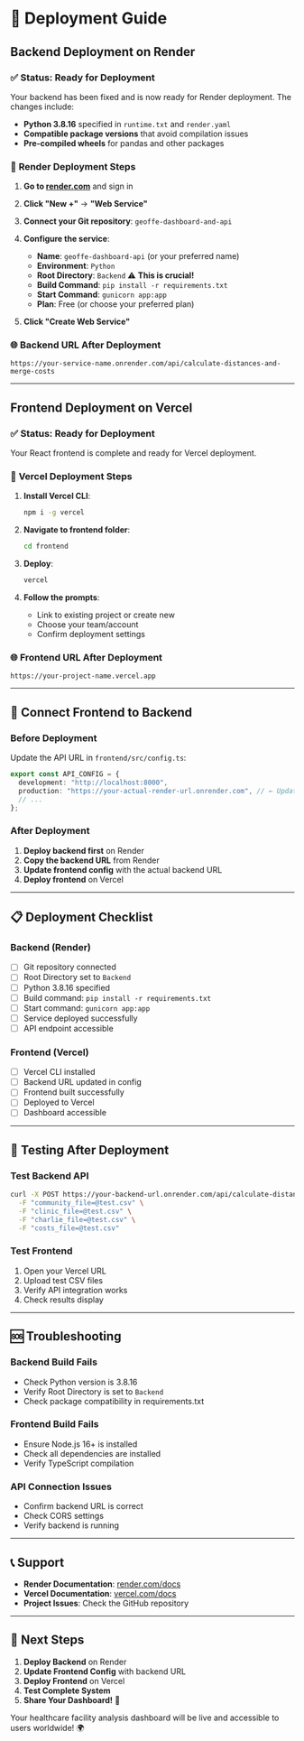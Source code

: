 # 🚀 Deployment Guide

## Backend Deployment on Render

### ✅ **Status: Ready for Deployment**

Your backend has been fixed and is now ready for Render deployment. The changes include:

- **Python 3.8.16** specified in `runtime.txt` and `render.yaml`
- **Compatible package versions** that avoid compilation issues
- **Pre-compiled wheels** for pandas and other packages

### 🔧 **Render Deployment Steps**

1. **Go to [render.com](https://render.com)** and sign in
2. **Click "New +"** → **"Web Service"**
3. **Connect your Git repository**: `geoffe-dashboard-and-api`
4. **Configure the service**:

   - **Name**: `geoffe-dashboard-api` (or your preferred name)
   - **Environment**: `Python`
   - **Root Directory**: `Backend` ⚠️ **This is crucial!**
   - **Build Command**: `pip install -r requirements.txt`
   - **Start Command**: `gunicorn app:app`
   - **Plan**: Free (or choose your preferred plan)

5. **Click "Create Web Service"**

### 🌐 **Backend URL After Deployment**

```
https://your-service-name.onrender.com/api/calculate-distances-and-merge-costs
```

---

## Frontend Deployment on Vercel

### ✅ **Status: Ready for Deployment**

Your React frontend is complete and ready for Vercel deployment.

### 🔧 **Vercel Deployment Steps**

1. **Install Vercel CLI**:

   ```bash
   npm i -g vercel
   ```

2. **Navigate to frontend folder**:

   ```bash
   cd frontend
   ```

3. **Deploy**:

   ```bash
   vercel
   ```

4. **Follow the prompts**:
   - Link to existing project or create new
   - Choose your team/account
   - Confirm deployment settings

### 🌐 **Frontend URL After Deployment**

```
https://your-project-name.vercel.app
```

---

## 🔗 **Connect Frontend to Backend**

### **Before Deployment**

Update the API URL in `frontend/src/config.ts`:

```typescript
export const API_CONFIG = {
  development: "http://localhost:8000",
  production: "https://your-actual-render-url.onrender.com", // ← Update this
  // ...
};
```

### **After Deployment**

1. **Deploy backend first** on Render
2. **Copy the backend URL** from Render
3. **Update frontend config** with the actual backend URL
4. **Deploy frontend** on Vercel

---

## 📋 **Deployment Checklist**

### **Backend (Render)**

- [ ] Git repository connected
- [ ] Root Directory set to `Backend`
- [ ] Python 3.8.16 specified
- [ ] Build command: `pip install -r requirements.txt`
- [ ] Start command: `gunicorn app:app`
- [ ] Service deployed successfully
- [ ] API endpoint accessible

### **Frontend (Vercel)**

- [ ] Vercel CLI installed
- [ ] Backend URL updated in config
- [ ] Frontend built successfully
- [ ] Deployed to Vercel
- [ ] Dashboard accessible

---

## 🧪 **Testing After Deployment**

### **Test Backend API**

```bash
curl -X POST https://your-backend-url.onrender.com/api/calculate-distances-and-merge-costs \
  -F "community_file=@test.csv" \
  -F "clinic_file=@test.csv" \
  -F "charlie_file=@test.csv" \
  -F "costs_file=@test.csv"
```

### **Test Frontend**

1. Open your Vercel URL
2. Upload test CSV files
3. Verify API integration works
4. Check results display

---

## 🆘 **Troubleshooting**

### **Backend Build Fails**

- Check Python version is 3.8.16
- Verify Root Directory is set to `Backend`
- Check package compatibility in requirements.txt

### **Frontend Build Fails**

- Ensure Node.js 16+ is installed
- Check all dependencies are installed
- Verify TypeScript compilation

### **API Connection Issues**

- Confirm backend URL is correct
- Check CORS settings
- Verify backend is running

---

## 📞 **Support**

- **Render Documentation**: [render.com/docs](https://render.com/docs)
- **Vercel Documentation**: [vercel.com/docs](https://vercel.com/docs)
- **Project Issues**: Check the GitHub repository

---

## 🎯 **Next Steps**

1. **Deploy Backend** on Render
2. **Update Frontend Config** with backend URL
3. **Deploy Frontend** on Vercel
4. **Test Complete System**
5. **Share Your Dashboard!** 🎉

Your healthcare facility analysis dashboard will be live and accessible to users worldwide! 🌍
